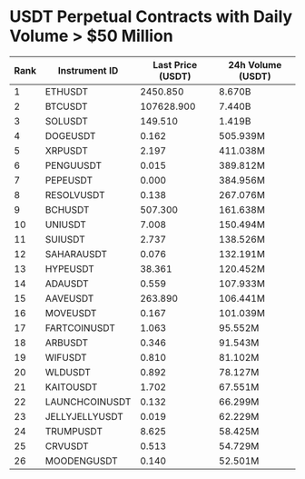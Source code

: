 # USDT Perpetual Contracts with Daily Volume > $50 Million

| Rank | Instrument ID | Last Price (USDT) | 24h Volume (USDT) |
|------|---------------|-------------------|-------------------|
| 1 | ETHUSDT | 2450.850 | 8.670B |
| 2 | BTCUSDT | 107628.900 | 7.440B |
| 3 | SOLUSDT | 149.510 | 1.419B |
| 4 | DOGEUSDT | 0.162 | 505.939M |
| 5 | XRPUSDT | 2.197 | 411.038M |
| 6 | PENGUUSDT | 0.015 | 389.812M |
| 7 | PEPEUSDT | 0.000 | 384.956M |
| 8 | RESOLVUSDT | 0.138 | 267.076M |
| 9 | BCHUSDT | 507.300 | 161.638M |
| 10 | UNIUSDT | 7.008 | 150.494M |
| 11 | SUIUSDT | 2.737 | 138.526M |
| 12 | SAHARAUSDT | 0.076 | 132.191M |
| 13 | HYPEUSDT | 38.361 | 120.452M |
| 14 | ADAUSDT | 0.559 | 107.933M |
| 15 | AAVEUSDT | 263.890 | 106.441M |
| 16 | MOVEUSDT | 0.167 | 101.039M |
| 17 | FARTCOINUSDT | 1.063 | 95.552M |
| 18 | ARBUSDT | 0.346 | 91.543M |
| 19 | WIFUSDT | 0.810 | 81.102M |
| 20 | WLDUSDT | 0.892 | 78.127M |
| 21 | KAITOUSDT | 1.702 | 67.551M |
| 22 | LAUNCHCOINUSDT | 0.132 | 66.299M |
| 23 | JELLYJELLYUSDT | 0.019 | 62.229M |
| 24 | TRUMPUSDT | 8.625 | 58.425M |
| 25 | CRVUSDT | 0.513 | 54.729M |
| 26 | MOODENGUSDT | 0.140 | 52.501M |
